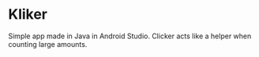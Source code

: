 # Kliker
Simple app made in Java in Android Studio. Clicker acts like a helper when counting large amounts.
